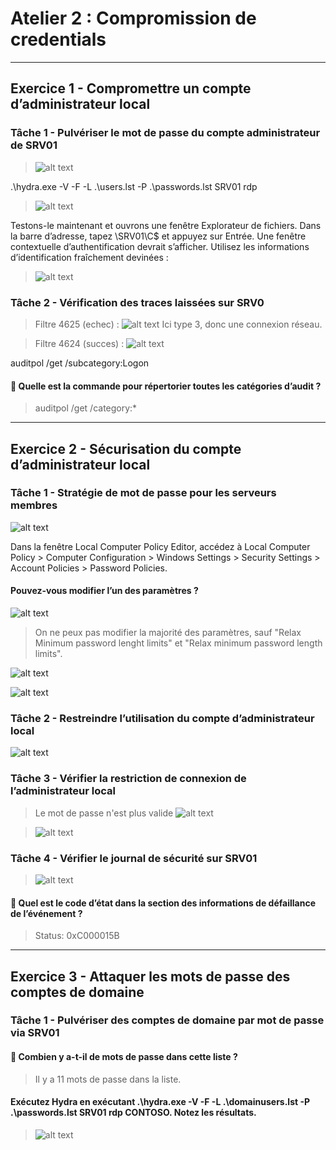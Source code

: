 # Atelier 2 : Compromission de credentials
---

## Exercice 1 - Compromettre un compte d’administrateur local
### Tâche 1 - Pulvériser le mot de passe du compte administrateur de SRV01

> ![alt text](image-24.png)

.\hydra.exe -V -F -L .\users.lst -P .\passwords.lst SRV01 rdp
> ![alt text](image-25.png)


Testons-le maintenant et ouvrons une fenêtre Explorateur de fichiers. Dans la barre d’adresse, tapez \\SRV01\C$ et appuyez sur Entrée. Une fenêtre contextuelle d’authentification devrait s’afficher. Utilisez les informations d’identification fraîchement devinées :

> ![alt text](image-27.png)


### Tâche 2 - Vérification des traces laissées sur SRV0

> Filtre 4625 (echec) :
> ![alt text](image-28.png)
> Ici type 3, donc une connexion réseau.


> Filtre 4624 (succes) :
> ![alt text](image-29.png)

auditpol /get /subcategory:Logon
#### 📝 Quelle est la commande pour répertorier toutes les catégories d’audit ?
> auditpol /get /category:*

---

## Exercice 2 - Sécurisation du compte d’administrateur local
### Tâche 1 - Stratégie de mot de passe pour les serveurs membres

![alt text](image-30.png)

Dans la fenêtre Local Computer Policy Editor, accédez à Local Computer Policy > Computer Configuration > Windows Settings > Security Settings > Account Policies > Password Policies.

#### Pouvez-vous modifier l’un des paramètres ?
![alt text](image-31.png)
> On ne peux pas modifier la majorité des paramètres, sauf "Relax Minimum password lenght limits" et "Relax minimum password length limits".


![alt text](image-32.png)

![alt text](image-33.png)

### Tâche 2 - Restreindre l’utilisation du compte d’administrateur local

![alt text](image-34.png)


### Tâche 3 - Vérifier la restriction de connexion de l’administrateur local
> Le mot de passe n'est plus valide
> ![alt text](image-35.png)

> ![alt text](image-36.png)


### Tâche 4 - Vérifier le journal de sécurité sur SRV01
> ![alt text](image-37.png)

#### 📝 Quel est le code d’état dans la section des informations de défaillance de l’événement ?
> Status: 0xC000015B


---
## Exercice 3 - Attaquer les mots de passe des comptes de domaine

### Tâche 1 - Pulvériser des comptes de domaine par mot de passe via SRV01

#### 📝 Combien y a-t-il de mots de passe dans cette liste ?
> Il y a 11 mots de passe dans la liste.



#### Exécutez Hydra en exécutant .\hydra.exe -V -F -L .\domainusers.lst -P .\passwords.lst SRV01 rdp CONTOSO. Notez les résultats.
> ![alt text](image-38.png)

